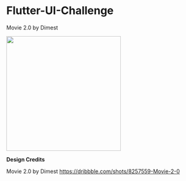 # Flutter-UI-Challenge

Movie 2.0 by Dimest

<img src="assets/movie_2_dimest.gif"  width="300"/>

**Design Credits**

Movie 2.0 by Dimest
https://dribbble.com/shots/8257559-Movie-2-0

